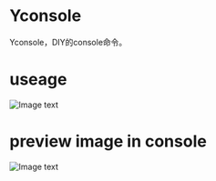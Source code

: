 # Yconsole
Yconsole，DIY的console命令。
# useage
![Image text](https://raw.githubusercontent.com/chenbimo/Yconsole/master/img/img002.png)
# preview image in console
![Image text](https://raw.githubusercontent.com/chenbimo/Yconsole/master/img/img001.png)
